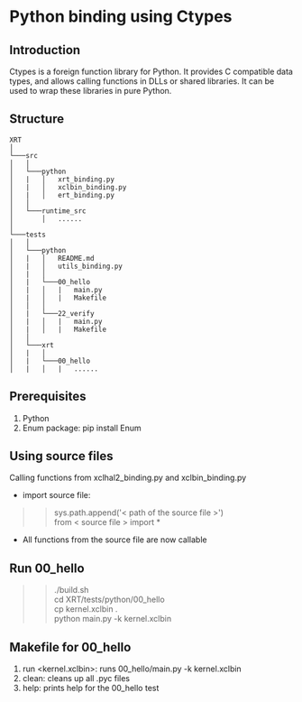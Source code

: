 # Python binding using Ctypes
## Introduction
Ctypes is a foreign function library for Python. It provides C compatible data types, 
and allows calling functions in DLLs or shared libraries. It can be used to wrap these 
libraries in pure Python.

## Structure

```
XRT   
│
└───src
│   │
│   └───python
│   |   │   xrt_binding.py
│   |   │   xclbin_binding.py
│   |   │   ert_binding.py
│   │
│   └───runtime_src
│       │   ......
│ 
└───tests
│   │
│   └───python
│   |   │   README.md
│   |   │   utils_binding.py
│   |   │
│   |   └───00_hello
│   |   │   |   main.py
│   |   │   |   Makefile
│   │   │
│   |   └───22_verify
│   |   │   |   main.py
│   |   │   |   Makefile
│   │
│   └───xrt
│   |   │
│   |   └───00_hello
│   |   │   |   ......

```

## Prerequisites
1. Python
2. Enum package: pip install Enum

## Using source files
Calling functions from xclhal2_binding.py and xclbin_binding.py
* import source file:
>> sys.path.append('< path of the source file >') <br>
from < source file > import *
* All functions from the source file are now callable 

## Run 00_hello
>> ./build.sh <br/>
cd XRT/tests/python/00_hello <br/>
cp kernel.xclbin . <br/>
python main.py -k kernel.xclbin

## Makefile for 00_hello
1. run <kernel.xclbin>: runs 00_hello/main.py -k kernel.xclbin
2. clean: cleans up all .pyc files
3. help: prints help for the 00_hello test
